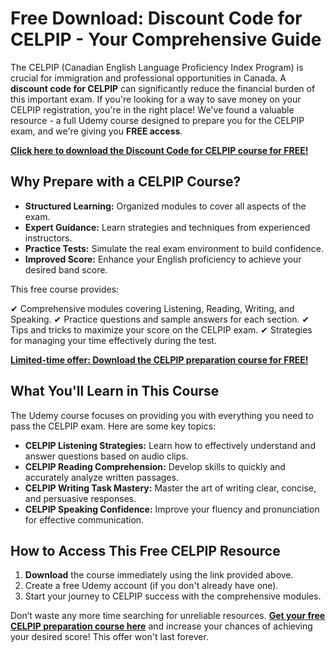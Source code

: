 # Free Download: Discount Code for CELPIP - Your Comprehensive Guide

The CELPIP (Canadian English Language Proficiency Index Program) is crucial for immigration and professional opportunities in Canada. A **discount code for CELPIP** can significantly reduce the financial burden of this important exam. If you're looking for a way to save money on your CELPIP registration, you're in the right place! We've found a valuable resource - a full Udemy course designed to prepare you for the CELPIP exam, and we're giving you **FREE access**.

[**Click here to download the Discount Code for CELPIP course for FREE!**](https://udemywork.com/discount-code-for-celpip)

## Why Prepare with a CELPIP Course?

*   **Structured Learning:** Organized modules to cover all aspects of the exam.
*   **Expert Guidance:** Learn strategies and techniques from experienced instructors.
*   **Practice Tests:** Simulate the real exam environment to build confidence.
*   **Improved Score:** Enhance your English proficiency to achieve your desired band score.

This free course provides:

✔ Comprehensive modules covering Listening, Reading, Writing, and Speaking.
✔ Practice questions and sample answers for each section.
✔ Tips and tricks to maximize your score on the CELPIP exam.
✔ Strategies for managing your time effectively during the test.

[**Limited-time offer: Download the CELPIP preparation course for FREE!**](https://udemywork.com/discount-code-for-celpip)

## What You'll Learn in This Course

The Udemy course focuses on providing you with everything you need to pass the CELPIP exam. Here are some key topics:

*   **CELPIP Listening Strategies:** Learn how to effectively understand and answer questions based on audio clips.
*   **CELPIP Reading Comprehension:** Develop skills to quickly and accurately analyze written passages.
*   **CELPIP Writing Task Mastery:** Master the art of writing clear, concise, and persuasive responses.
*   **CELPIP Speaking Confidence:** Improve your fluency and pronunciation for effective communication.

## How to Access This Free CELPIP Resource

1.  **Download** the course immediately using the link provided above.
2.  Create a free Udemy account (if you don't already have one).
3.  Start your journey to CELPIP success with the comprehensive modules.

Don’t waste any more time searching for unreliable resources. **[Get your free CELPIP preparation course here](https://udemywork.com/discount-code-for-celpip)** and increase your chances of achieving your desired score! This offer won't last forever.
